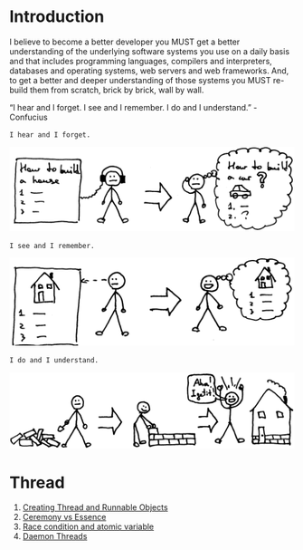 # Introduction

I believe to become a better developer you MUST get a better understanding of the underlying software systems you use on a daily basis and that includes programming languages, compilers and interpreters, databases and operating systems, web servers and web frameworks. And, to get a better and deeper understanding of those systems you MUST re-build them from scratch, brick by brick, wall by wall.

“I hear and I forget. I see and I remember. I do and I understand.” - Confucius

    I hear and I forget.

![I-hear-and-I-forgot](/images/I-hear-and-I-forgot.png)

    I see and I remember.

![I-see-and-I-remember](/images/I-see-and-I-remember.png)

    I do and I understand.

![I do and I understand](/images/I-do-and-I-understand.png)



# Thread

1. [Creating Thread and Runnable Objects](https://sketch.io/render/sk-5487857fb865f4734d4e647bdbbabd58.jpeg)
2. [Ceremony vs Essence](images/lambda-expression.jpeg)
3. [Race condition and atomic variable](images/race-condition-atomic-variable.jpeg)
3. [Daemon Threads](images/daemon-threads.jpeg)
